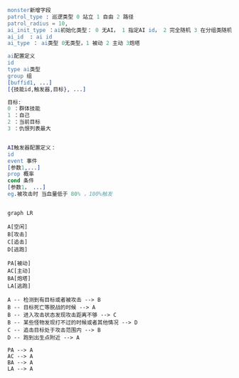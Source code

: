 ﻿```erlang
monster新增字段
patrol_type : 巡逻类型 0 站立 1 自由 2 路径
patrol_radius = 10,
ai_init_type ：ai初始化类型： 0 无AI， 1 指定AI id， 2 完全随机 3 在分组类随机
ai_id  : ai id
ai_type ： ai类型 0无类型，1 被动 2 主动 3炮塔

ai配置定义
id
type ai类型
group 组
[buffid1, ...]
[{技能id,触发器,目标}, ...]

目标:
0 ：群体技能
1 ：自己
2 ：当前目标
3 ：仇恨列表最大


AI触发器配置定义：
id
event 事件
[参数1,...]
prop 概率
cond 条件
[参数1， ...]
eg.被攻击时 当血量低于 80% ，100%触发


```


```mermaid

graph LR

A[空闲] 
B[攻击]
C[追击] 
D[逃跑]

PA[被动] 
AC[主动]
BA[炮塔]
LA[逃跑]

A -- 检测到有目标或者被攻击 --> B
B -- 目标死亡等脱战的时候 --> A
B -- 进入攻击状态发现攻击距离不够 --> C
B -- 某些怪物发现打不过的时候或者其他情况 --> D
C -- 追击目标处于攻击范围内 --> B
D -- 跑到出生点附近 --> A

PA --> A
AC --> A
BA --> A
LA --> A




```
